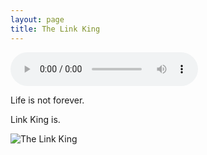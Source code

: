 ```yaml
---
layout: page
title: The Link King
---
```

<audio controls src="https://github.com/mjmaenner/the_link_king/blob/gh-pages/PrinceofDenmark_sMarch-Clarke.wav?raw=true"  type="audio/wav" >
  </audio>

Life is not forever.

Link King is.

![The Link King](http://the-link-king.party/lk.png)
